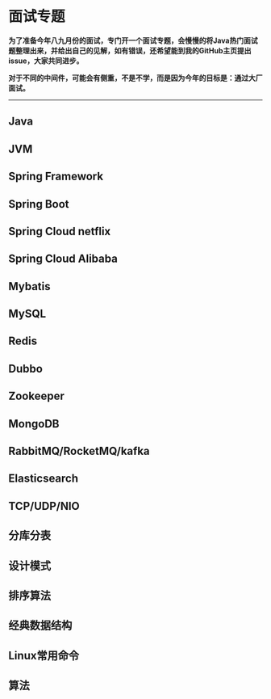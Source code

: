 # 面试专题
**为了准备今年八九月份的面试，专门开一个面试专题，会慢慢的将Java热门面试题整理出来，并给出自己的见解，如有错误，还希望能到我的GitHub主页提出issue，大家共同进步。**

**对于不同的中间件，可能会有侧重，不是不学，而是因为今年的目标是：通过大厂面试。**

***

## Java

## JVM

## Spring Framework

## Spring Boot

## Spring Cloud netflix

## Spring Cloud Alibaba

## Mybatis

## MySQL

## Redis

## Dubbo

## Zookeeper

## MongoDB

## RabbitMQ/RocketMQ/kafka

## Elasticsearch

## TCP/UDP/NIO

## 分库分表

## 设计模式

## 排序算法

## 经典数据结构

## Linux常用命令

## 算法

